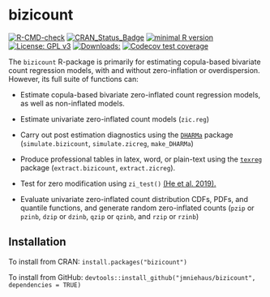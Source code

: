 # bizicount

  <!-- badges: start -->
  [![R-CMD-check](https://github.com/jmniehaus/bizicount/workflows/R-CMD-check/badge.svg)](https://github.com/jmniehaus/bizicount/actions)
  [![CRAN_Status_Badge](http://www.r-pkg.org/badges/version/bizicount?color=lightgrey)](https://cran.r-project.org/package=bizicount)
  [![minimal R version](https://img.shields.io/badge/R%3E%3D-4.1.0-6666ff.svg)](https://cran.r-project.org/)
[![License: GPL v3](https://img.shields.io/badge/License-GPLv3-blue.svg)](https://www.gnu.org/licenses/gpl-3.0)
[![Downloads:](https://cranlogs.r-pkg.org/badges/grand-total/bizicount?color=red)](https://cran.r-project.org/package=bizicount)
[![Codecov test coverage](https://codecov.io/gh/jmniehaus/bizicount/branch/main/graph/badge.svg)](https://app.codecov.io/gh/jmniehaus/bizicount?branch=main)
  <!-- badges: end -->


The `bizicount` R-package is primarily for estimating copula-based bivariate 
count regression models, with and without zero-inflation or overdispersion. However,
its full suite of functions can:

* Estimate copula-based bivariate zero-inflated count regression models, as well as 
non-inflated models. 

* Estimate univariate zero-inflated count models (`zic.reg`)
     
* Carry out post estimation diagnostics using the [`DHARMa`](https://github.com/florianhartig/DHARMa) package (`simulate.bizicount`, `simulate.zicreg`, `make_DHARMa`)
     
* Produce professional tables in latex, word, or plain-text using the [`texreg`](https://github.com/leifeld/texreg) package (`extract.bizicount`, `extract.zicreg`). 

* Test for zero modification using `zi_test()` [(He et al. 2019).](https://www.ncbi.nlm.nih.gov/pmc/articles/PMC6345607/)

* Evaluate univariate zero-inflated count distribution CDFs, PDFs, and quantile 
functions, and generate random zero-inflated counts (`pzip` or `pzinb`, `dzip` or `dzinb`, `qzip` or `qzinb`, and `rzip` or `rzinb`)
     
## Installation

To install from CRAN: 
```install.packages("bizicount")```

To install from GitHub:
```devtools::install_github("jmniehaus/bizicount", dependencies = TRUE)```


